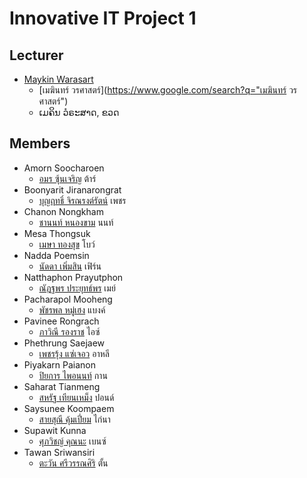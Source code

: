 # Innovative IT Project 1

## Lecturer
+ [Maykin Warasart](https://www.google.com/search?q=Maykin+Warasart)
    + [เมฆินทร์ วรศาสตร์](https://www.google.com/search?q="เมฆินทร์ วรศาสตร์")
    + ເມຄິນ ວໍຣະສາດ, ຂວດ

## Members
+ Amorn Soocharoen 
    + [อมร ซุ้นเจริญ](https://github.com/amorn123) ต้าร์
+ Boonyarit Jiranarongrat 
    + [บุญฤทธิ์ จิรณรงต์รัตน์](#) เพชร
+ Chanon Nongkham
    + [ชานนท์ หนองขาม](#) นนท์
+ Mesa Thongsuk
    + [เมษา ทองสุข](#) โบว์
+ Nadda Poemsin
    + [นัดดา เพิ่มสิน](#) เฟิร์น
+ Natthaphon Prayutphon
    + [ณัฎฐพร ประยุทธ์พร](#) เมย์
+ Pacharapol Mooheng 
    + [พัชรพล หมู่เฮง](#) แบงค์
+ Pavinee Rongrach
    + [ภาวิณี รองราช](#) ไอซ์
+ Phethrung Saejaew
    + [เพชรรุ้ง แซ่เจอว](#) อาหลี
+ Piyakarn Paianon
    + [ปิยการ ไพอนนท์](#) กาน
+ Saharat Tianmeng
    + [สหรัฐ เทียนเหม็ง](#) ปอนด์
+ Saysunee Koompaem
    + [สายสุณี คุ้มเปี่ยม](#) ไก่นา
+ Supawit Kunna
    + [ศุภวิชญ์ คุณนะ](#) เบนซ์
+ Tawan Sriwansiri
    + [ตะวัน ศรีวรรณศิริ](#) ตั้น